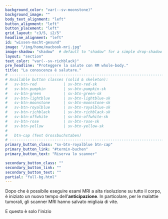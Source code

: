 ```yaml
---
background_color: "var(--sv-moonstone)"
background_image: ""
body_text_alignment: "left"
button_alignment: "left"
button_placement: "left"
grid_layout: "c3/5, i2/5"
headline_alignment: "left"
id: "wissen-macht-gesund"
image: "/img/home/macbook-mri.jpg"
image-shadow: "shadow"  # default to "shadow" for a simple drop-shadow effect
layout: "section"
text_color: "var(--sv-richblack)"
pre_headline: "Proteggere la salute con RM whole-body." 
title: "La conoscenza è salutare."
# ------------------------------------------------------------------------------
# Available button classes (solid & skeleton):
#   sv-btn-red            | sv-btn-red-sk
#   sv-btn-pumpkin        | sv-btn-pumpkin-sk
#   sv-btn-green          | sv-btn-green-sk
#   sv-btn-lightblue      | sv-btn-lightblue-sk
#   sv-btn-moonstone      | sv-btn-moonstone-sk
#   sv-btn-royalblue      | sv-btn-royalblue-sk
#   sv-btn-richblack      | sv-btn-richblack-sk
#   sv-btn-offwhite       | sv-btn-offwhite-sk
#   sv-btn-rose           | sv-btn-rose-sk
#   sv-btn-yellow         | sv-btn-yellow-sk
#
#   btn-cap (Text Grossbuchstaben)
# ------------------------------------------------------------------------------
primary_button_class: "sv-btn-royalblue btn-cap"
primary_button_link: "#termin-buchen"
primary_button_text: "Riserva lo scanner"

secondary_button_class: ""
secondary_button_link: ""
secondary_button_text: ""
partial: "full-bg.html"
---
```


Dopo che è possibile eseguire esami MRI a alta risoluzione su tutto il corpo, è iniziato un nuovo tempo dell'**anticipazione**. In particolare, per le malattie tumorali, gli scanner MRI hanno salvato migliaia di vite.

E questo è solo l'inizio